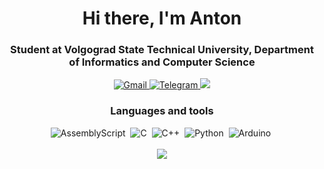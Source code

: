 <div id="header" align="center">
  <h1>Hi there, I'm Anton</h1>
  <h3>Student at Volgograd State Technical University, Department of Informatics and Computer Science</h3>
</div>

<div id="socials" align="center">
  <a href="mailto:anton.stepanov.prg@gmail.com" target="_blank">
    <img src="https://img.shields.io/badge/Gmail-D14836?style=for-the-badge&logo=gmail&logoColor=white" alt="Gmail"/>
  </a>
  <a href="https://t.me/yokogawa_ejx530a" target="_blank">
    <img src="https://img.shields.io/badge/Telegram-2CA5E0?style=for-the-badge&logo=telegram&logoColor=white" alt="Telegram"/>
  </a>
  <a>
    <img src="https://komarev.com/ghpvc/?username=stepanov-vpk&style=for-the-badge">
  </a>
</div>

<div id="languages" align="center">
  <h3>Languages and tools</h3>
  <img src="https://img.shields.io/badge/assembly%20script-%23000000.svg?style=for-the-badge&logo=assemblyscript&logoColor=white" alt="AssemblyScript"/>&nbsp;
  <img src="https://img.shields.io/badge/c-%2300599C.svg?style=for-the-badge&logo=c&logoColor=white)" alt="C"/>&nbsp;
  <img src="https://img.shields.io/badge/c++-%2300599C.svg?style=for-the-badge&logo=c%2B%2B&logoColor=white" alt="C++"/>&nbsp;
  <img src="https://img.shields.io/badge/python-3670A0?style=for-the-badge&logo=python&logoColor=white)" alt="Python"/>&nbsp;
  <img src="https://img.shields.io/badge/-Arduino-00979D?style=for-the-badge&logo=Arduino&logoColor=white)" alt="Arduino"/>&nbsp;
</div>
<br>
<div id="top_lang" align="center">
  <a>
    <img src="https://github-readme-stats.vercel.app/api/top-langs/?username=stepanov-vpk">
  </a>
</div>
